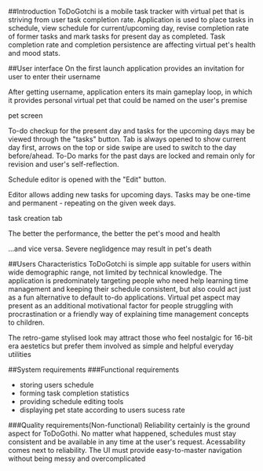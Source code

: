 ##Introduction
ToDoGotchi is a mobile task tracker with virtual pet that is striving from user task completion rate. Application is used to place tasks in schedule, view schedule for current/upcoming day, revise completion rate of former tasks and mark tasks for present day as completed. Task completion rate and completion persistence are affecting virtual pet's health and mood stats.

##User interface
On the first launch application provides an invitation for user to enter their username

After getting username, application enters its main gameplay loop, in which it provides personal virtual pet that could be named on the user's premise


pet screen

To-do checkup for the present day and tasks for the upcoming days may be viewed through the "tasks" button. Tab is always opened to show current day first, arrows on the top or side swipe are used to switch to the day before/ahead. To-Do marks for the past days are locked and remain only for revision and user's self-reflection. 

Schedule editor is opened with the "Edit" button.

Editor allows adding new tasks for upcoming days. Tasks may be one-time and permanent - repeating on the given week days.

task creation tab

The better the performance, the better the pet's mood and health

...and vice versa. Severe neglidgence may result in pet's death


##Users Characteristics
ToDoGotchi is simple app suitable for users within wide demographic range, not limited by technical knowledge. The application is predominately targeting people who need help learning time management and keeping their schedule consistent, but also could act just as a fun alternative to default to-do applications. Virtual pet aspect may present as an additional motivational factor for people struggling with procrastination or a friendly way of explaining time management concepts to children. 

The retro-game stylised look may attract those who feel nostalgic for 16-bit era aestetics but prefer them involved as simple and helpful everyday utilities

##System requirements
###Functional requirements
- storing users schedule
- forming task completion statistics
- providing schedule editing tools
- displaying pet state according to users sucess rate

###Quality requirements(Non-functional)
Reliability certainly is the ground aspect for ToDoGothi. No matter what happened, schedules must stay consistent and be available in any time at the user's request. 
Acessability comes next to reliability. The UI must provide easy-to-master navigation without being messy and overcomplicated

